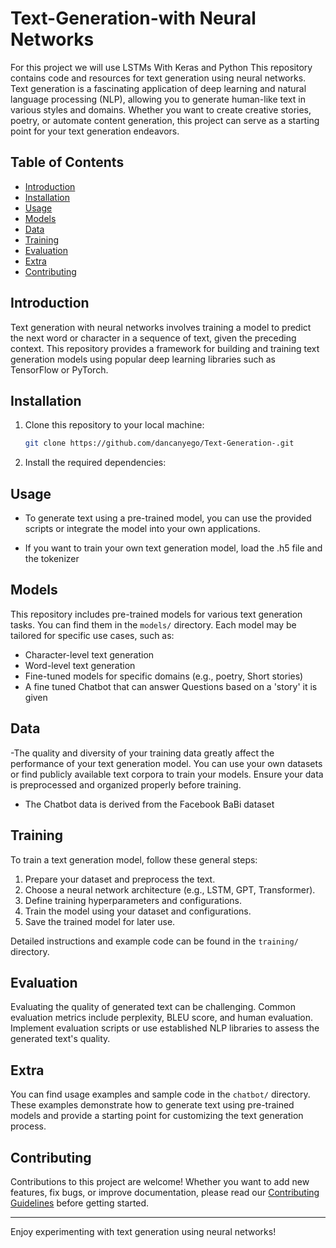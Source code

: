 # Text-Generation-with Neural Networks
For this project we will use LSTMs With Keras and Python
This repository contains code and resources for text generation using neural networks. Text generation is a fascinating application of deep learning and natural language processing (NLP), allowing you to generate human-like text in various styles and domains. Whether you want to create creative stories, poetry, or automate content generation, this project can serve as a starting point for your text generation endeavors.

## Table of Contents

- [Introduction](#introduction)
- [Installation](#installation)
- [Usage](#usage)
- [Models](#models)
- [Data](#data)
- [Training](#training)
- [Evaluation](#evaluation)
- [Extra](#extra)
- [Contributing](#contributing)

## Introduction

Text generation with neural networks involves training a model to predict the next word or character in a sequence of text, given the preceding context. This repository provides a framework for building and training text generation models using popular deep learning libraries such as TensorFlow or PyTorch.

## Installation

1. Clone this repository to your local machine:

   ```bash
   git clone https://github.com/dancanyego/Text-Generation-.git
   ```

2. Install the required dependencies:


## Usage

- To generate text using a pre-trained model, you can use the provided scripts or integrate the model into your own applications.
  
- If you want to train your own text generation model, load the .h5 file and the tokenizer

## Models

This repository includes pre-trained models for various text generation tasks. You can find them in the `models/` directory. Each model may be tailored for specific use cases, such as:

- Character-level text generation
- Word-level text generation
- Fine-tuned models for specific domains (e.g., poetry, Short stories)
- A fine tuned Chatbot that can answer Questions based on a 'story' it is given

## Data

-The quality and diversity of your training data greatly affect the performance of your text generation model. You can use your own datasets or find publicly available text corpora to train your models. Ensure your data is preprocessed and organized properly before training.
- The Chatbot data is derived from the Facebook BaBi dataset 

## Training

To train a text generation model, follow these general steps:

1. Prepare your dataset and preprocess the text.
2. Choose a neural network architecture (e.g., LSTM, GPT, Transformer).
3. Define training hyperparameters and configurations.
4. Train the model using your dataset and configurations.
5. Save the trained model for later use.

Detailed instructions and example code can be found in the `training/` directory.

## Evaluation

Evaluating the quality of generated text can be challenging. Common evaluation metrics include perplexity, BLEU score, and human evaluation. Implement evaluation scripts or use established NLP libraries to assess the generated text's quality.

## Extra

You can find usage examples and sample code in the `chatbot/` directory. These examples demonstrate how to generate text using pre-trained models and provide a starting point for customizing the text generation process.

## Contributing

Contributions to this project are welcome! Whether you want to add new features, fix bugs, or improve documentation, please read our [Contributing Guidelines](CONTRIBUTING.md) before getting started.


---

Enjoy experimenting with text generation using neural networks!

